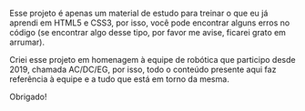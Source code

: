 Esse projeto é apenas um material de estudo para treinar o que eu já aprendi em HTML5 e CSS3, por isso, você pode encontrar alguns erros no código (se encontrar algo desse tipo, por favor me avise, ficarei grato em arrumar).

Criei esse projeto em homenagem à equipe de robótica que participo desde 2019, chamada AC/DC/EG, por isso, todo o conteúdo presente aqui faz referência à equipe e a tudo que está em torno da mesma.

Obrigado!